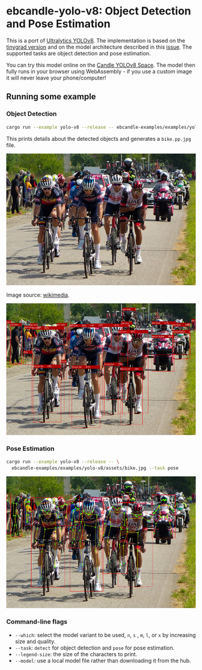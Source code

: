 # ebcandle-yolo-v8: Object Detection and Pose Estimation

This is a port of [Ultralytics
YOLOv8](https://github.com/ultralytics/ultralytics). The implementation is based
on the [tinygrad
version](https://github.com/tinygrad/tinygrad/blob/master/examples/yolov8.py)
and on the model architecture described in this
[issue](https://github.com/ultralytics/ultralytics/issues/189). The supported
tasks are object detection and pose estimation.

You can try this model online on the [Candle YOLOv8
Space](https://huggingface.co/spaces/lmz/ebcandle-yolo). The model then fully runs
in your browser using WebAssembly - if you use a custom image it will never
leave your phone/computer!

## Running some example

### Object Detection
```bash
cargo run --example yolo-v8 --release -- ebcandle-examples/examples/yolo-v8/assets/bike.jpg
```

This prints details about the detected objects and generates a `bike.pp.jpg` file.

![Leading group, Giro d'Italia 2021](./assets/bike.jpg)

Image source:
[wikimedia](https://commons.wikimedia.org/wiki/File:Leading_group,_Giro_d%27Italia_2021,_Stage_15.jpg).

![Leading group, Giro d'Italia 2021](./assets/bike.od.jpg)

### Pose Estimation
```bash
cargo run --example yolo-v8 --release -- \
  ebcandle-examples/examples/yolo-v8/assets/bike.jpg --task pose
```

![Leading group, Giro d'Italia 2021](./assets/bike.pose.jpg)

### Command-line flags

- `--which`: select the model variant to be used, `n`, `s` , `m`, `l`, or `x` by
  increasing size and quality.
- `--task`: `detect` for object detection and `pose` for pose estimation.
- `--legend-size`: the size of the characters to print.
- `--model`: use a local model file rather than downloading it from the hub.

